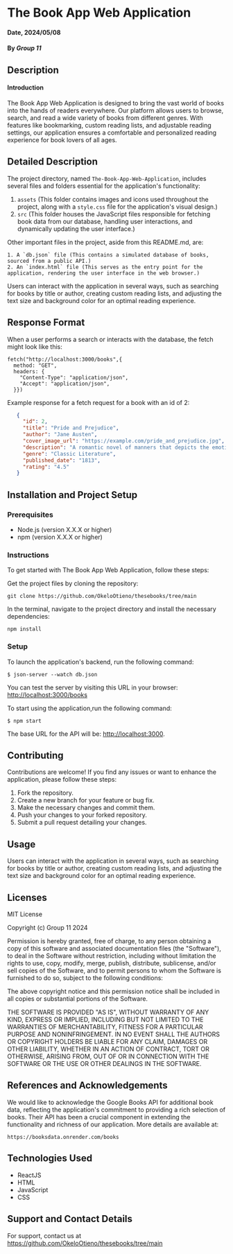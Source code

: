 # The Book App Web Application

#### Date, 2024/05/08

#### By *Group 11*

## Description

#### Introduction
The Book App Web Application is designed to bring the vast world of books into the hands of readers everywhere. Our platform allows users to browse, search, and read a wide variety of books from different genres. With features like bookmarking, custom reading lists, and adjustable reading settings, our application ensures a comfortable and personalized reading experience for book lovers of all ages.

## Detailed Description

The project directory, named `The-Book-App-Web-Application`, includes several files and folders essential for the application's functionality:
1. `assets` (This folder contains images and icons used throughout the project, along with a `style.css` file for the application's visual design.)
2. `src` (This folder houses the JavaScript files responsible for fetching book data from our database, handling user interactions, and dynamically updating the user interface.)

Other important files in the project, aside from this README.md, are:
```
1. A `db.json` file (This contains a simulated database of books, sourced from a public API.)
2. An `index.html` file (This serves as the entry point for the application, rendering the user interface in the web browser.)
```
Users can interact with the application in several ways, such as searching for books by title or author, creating custom reading lists, and adjusting the text size and background color for an optimal reading experience.

## Response Format
When a user performs a search or interacts with the database, the fetch might look like this:
```
fetch("http://localhost:3000/books",{
  method: "GET",
  headers: {
    "Content-Type": "application/json",
    "Accept": "application/json",
  }})
```
Example response for a fetch request for a book with an id of 2:
```json
   {
     "id": 2,
     "title": "Pride and Prejudice",
     "author": "Jane Austen",
     "cover_image_url": "https://example.com/pride_and_prejudice.jpg",
     "description": "A romantic novel of manners that depicts the emotional development of its protagonist, Elizabeth Bennet, who learns the error of making hasty judgments and comes to appreciate the difference between superficial goodness and actual goodness.",
     "genre": "Classic Literature",
     "published_date": "1813",
     "rating": "4.5"
   }
   ```

## Installation and Project Setup

### Prerequisites
- Node.js (version X.X.X or higher)
- npm (version X.X.X or higher)

### Instructions
To get started with The Book App Web Application, follow these steps:

Get the project files by cloning the repository:
```
git clone https://github.com/OkeloOtieno/thesebooks/tree/main
```
In the terminal, navigate to the project directory and install the necessary dependencies:
```
npm install
```

### Setup

To launch the application's backend, run the following command:
```console
$ json-server --watch db.json
```
You can test the server by visiting this URL in your browser:
[http://localhost:3000/books](http://localhost:3000/books)

To start using the application,run the following command:
```console
$ npm start
```

The base URL for the API will be:
[http://localhost:3000](http://localhost:3000).


## Contributing
Contributions are welcome! If you find any issues or want to enhance the application, please follow these steps:

1. Fork the repository.
2. Create a new branch for your feature or bug fix.
3. Make the necessary changes and commit them.
4. Push your changes to your forked repository.
5. Submit a pull request detailing your changes.

## Usage
Users can interact with the application in several ways, such as searching for books by title or author, creating custom reading lists, and adjusting the text size and background color for an optimal reading experience.


## Licenses
MIT License

Copyright (c)  Group 11 2024

Permission is hereby granted, free of charge, to any person obtaining a copy of this software and associated documentation files (the "Software"), to deal in the Software without restriction, including without limitation the rights to use, copy, modify, merge, publish, distribute, sublicense, and/or sell copies of the Software, and to permit persons to whom the Software is furnished to do so, subject to the following conditions:

The above copyright notice and this permission notice shall be included in all copies or substantial portions of the Software.

THE SOFTWARE IS PROVIDED "AS IS", WITHOUT WARRANTY OF ANY KIND, EXPRESS OR IMPLIED, INCLUDING BUT NOT LIMITED TO THE WARRANTIES OF MERCHANTABILITY, FITNESS FOR A PARTICULAR PURPOSE AND NONINFRINGEMENT. IN NO EVENT SHALL THE AUTHORS OR COPYRIGHT HOLDERS BE LIABLE FOR ANY CLAIM, DAMAGES OR OTHER LIABILITY, WHETHER IN AN ACTION OF CONTRACT, TORT OR OTHERWISE, ARISING FROM, OUT OF OR IN CONNECTION WITH THE SOFTWARE OR THE USE OR OTHER DEALINGS IN THE SOFTWARE.

## References and Acknowledgements

We would like to acknowledge the Google Books API for additional book data, reflecting the application's commitment to providing a rich selection of books. Their API has been a crucial component in extending the functionality and richness of our application. More details are available at:
```
https://booksdata.onrender.com/books
```

## Technologies Used
- ReactJS
- HTML
- JavaScript
- CSS


## Support and Contact Details
For support, contact us at https://github.com/OkeloOtieno/thesebooks/tree/main